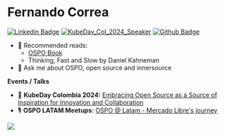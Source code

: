 # Fernando Correa

[![Linkedin Badge](https://img.shields.io/badge/-LinkedIn-blue?style=flat-square&logo=Linkedin&logoColor=white&link=https://www.linkedin.com/in/fernando-eugenio-correa/)](https://www.linkedin.com/in/fernando-eugenio-correa/)
[![KubeDay_Col_2024_Speaker](https://img.shields.io/badge/-LinuxFoundation-darkblue?style=flat-square&logo=LinuxFoundation&logoColor=white&link=https://www.credly.com/badges/7181d232-2624-4876-b9a5-8ac85fc5e3d4)](https://www.credly.com/badges/7181d232-2624-4876-b9a5-8ac85fc5e3d4)
[![Github Badge](https://img.shields.io/badge/-Github-000?style=flat-square&logo=Github&logoColor=white&link=https://github.com/fer-correa/)](https://github.com/fer-correa/)

- 📖 Recommended reads:
  * [OSPO Book](https://ospobook.todogroup.org/)
  * Thinking, Fast and Slow by Daniel Kahneman
- 💬 Ask me about OSPO, open source and innersource

**Events / Talks**
- :microphone: **KubeDay Colombia 2024:** [Embracing Open Source as a Source of Inspiration for Innovation and Collaboration](https://youtu.be/91Oq6l0jreQ?si=8ZU_ubEcYnM9IkJ8)
- :studio_microphone: **OSPO LATAM Meetups:** [OSPO @ Latam - Mercado Libre's journey](https://www.youtube.com/live/ZV-K7In0qao?si=p0AdFr6yywyCU3Le)

<p align="justify">
  <img align="bottom" src="https://github-readme-stats.vercel.app/api?username=fer-correa&show=show=reviews,discussions_started,discussions_answered,prs_merged,prs_merged_percentage&layout=compact&theme=merko" />
</p>
